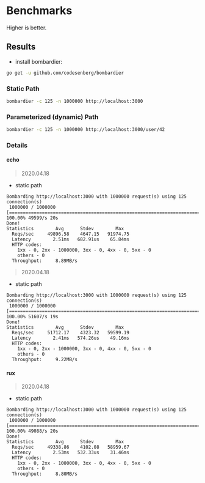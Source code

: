 # Benchmarks

Higher is better.

## Results

- install bombardier: 

```bash
go get -u github.com/codesenberg/bombardier
```

### Static Path

```bash
bombardier -c 125 -n 1000000 http://localhost:3000
```

### Parameterized (dynamic) Path

```bash
bombardier -c 125 -n 1000000 http://localhost:3000/user/42
```

### Details

#### echo

> 2020.04.18

- static path

```text
Bombarding http://localhost:3000 with 1000000 request(s) using 125 connection(s)
 1000000 / 1000000 [================================================================================================================================================================] 100.00% 49599/s 20s
Done!
Statistics        Avg      Stdev        Max
  Reqs/sec     49896.58    4647.15   91974.75
  Latency        2.51ms   682.91us    65.84ms
  HTTP codes:
    1xx - 0, 2xx - 1000000, 3xx - 0, 4xx - 0, 5xx - 0
    others - 0
  Throughput:     8.89MB/s

```

> 2020.04.18

- static path

```text
Bombarding http://localhost:3000 with 1000000 request(s) using 125 connection(s)
 1000000 / 1000000 [================================================================================================================================================================] 100.00% 51607/s 19s
Done!
Statistics        Avg      Stdev        Max
  Reqs/sec     51712.17    4323.32   59599.19
  Latency        2.41ms   574.26us    49.16ms
  HTTP codes:
    1xx - 0, 2xx - 1000000, 3xx - 0, 4xx - 0, 5xx - 0
    others - 0
  Throughput:     9.22MB/s

```

#### rux

> 2020.04.18

- static path

```text
Bombarding http://localhost:3000 with 1000000 request(s) using 125 connection(s)
 1000000 / 1000000 [================================================================================================================================================================] 100.00% 49088/s 20s
Done!
Statistics        Avg      Stdev        Max
  Reqs/sec     49338.86    4102.08   58959.67
  Latency        2.53ms   532.33us    31.46ms
  HTTP codes:
    1xx - 0, 2xx - 1000000, 3xx - 0, 4xx - 0, 5xx - 0
    others - 0
  Throughput:     8.80MB/s

```